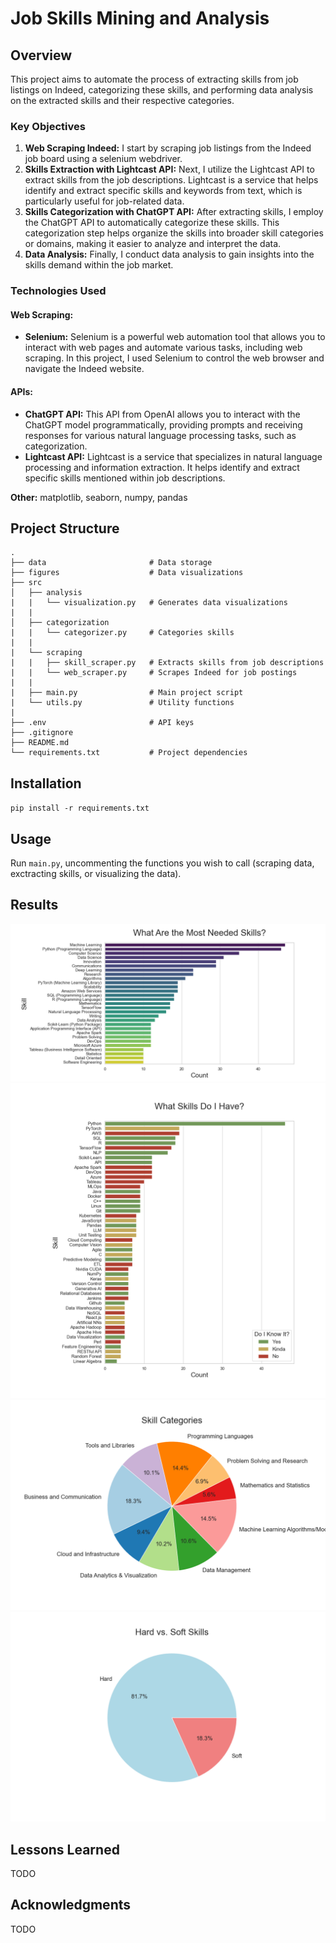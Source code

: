 # Job Skills Mining and Analysis

## Overview
This project aims to automate the process of extracting skills from job listings on Indeed, categorizing these skills, and performing data analysis on the extracted skills and their respective categories.

### Key Objectives
1. **Web Scraping Indeed:** I start by scraping job listings from the Indeed job board using a selenium webdriver.
2. **Skills Extraction with Lightcast API:** Next, I utilize the Lightcast API to extract skills from the job descriptions. Lightcast is a service that helps identify and extract specific skills and keywords from text, which is particularly useful for job-related data.
3. **Skills Categorization with ChatGPT API:** After extracting skills, I employ the ChatGPT API to automatically categorize these skills. This categorization step helps organize the skills into broader skill categories or domains, making it easier to analyze and interpret the data.
4. **Data Analysis:** Finally, I conduct data analysis to gain insights into the skills demand within the job market.

### Technologies Used
#### Web Scraping:
- **Selenium:** Selenium is a powerful web automation tool that allows you to interact with web pages and automate various tasks, including web scraping. In this project, I used Selenium to control the web browser and navigate the Indeed website.
#### APIs:
- **ChatGPT API:** This API from OpenAI allows you to interact with the ChatGPT model programmatically, providing prompts and receiving responses for various natural language processing tasks, such as categorization.
- **Lightcast API:** Lightcast is a service that specializes in natural language processing and information extraction. It helps identify and extract specific skills mentioned within job descriptions.
  
**Other:** matplotlib, seaborn, numpy, pandas

## Project Structure
```
.
├── data                       # Data storage
├── figures                    # Data visualizations
├── src
│   ├── analysis
|   |   └── visualization.py   # Generates data visualizations
|   |
│   ├── categorization
|   |   └── categorizer.py     # Categories skills
|   |
|   └── scraping
|   |   ├── skill_scraper.py   # Extracts skills from job descriptions
|   |   └── web_scraper.py     # Scrapes Indeed for job postings
|   |
|   ├── main.py                # Main project script
|   └── utils.py               # Utility functions
|
├── .env                       # API keys
├── .gitignore
├── README.md
└── requirements.txt           # Project dependencies
```

## Installation
`pip install -r requirements.txt`

## Usage
Run `main.py`, uncommenting the functions you wish to call (scraping data, exctracting skills, or visualizing the data).

## Results
![counts](./figures/skill_counts.png)
![known](./figures/known_skills.png)
![categories](./figures/skill_categories.png)
![types](./figures/skill_types.png)

## Lessons Learned
TODO

## Acknowledgments
TODO

